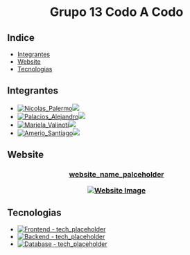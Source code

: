 <h1 align="center"> Grupo 13 Codo A Codo </h1>

## Indice
*   [Integrantes](#integrantes)
*   [Website](#-website-)
*   [Tecnologias](#tecnologias)


## Integrantes

  - [![Nicolas_Palermo](https://img.shields.io/badge/integrante-Nicolas_Palermo-224daa?style=for-the-badge)![](https://img.shields.io/badge/-github/username_placeholder-blue?style=for-the-badge)](https://github.com/username_placeholder)
  - [![Palacios_Alejandro](https://img.shields.io/badge/integrante-Palacios_Alejandro-224daa?style=for-the-badge)![](https://img.shields.io/badge/-github/username_placeholder-blue?style=for-the-badge)](https://github.com/EmaFullStack)
  - [![Mariela_Valinoti](https://img.shields.io/badge/integrante-Mariela_Valinoti-224daa?style=for-the-badge)![](https://img.shields.io/badge/-github/username_placeholder-blue?style=for-the-badge)](https://github.com/username_placeholder)
  - [![Amerio_Santiago](https://img.shields.io/badge/integrante-Amerio_Santiago-224daa?style=for-the-badge)![](https://img.shields.io/badge/-github/username_placeholder-blue?style=for-the-badge)](https://github.com/username_placeholder)
  
  

<summary> <h2> Website </h2> </summary>

<!-- https://websitemockupgenerator.com/ -->

<h3 align="center"> <a href="https://thiagosch.github.io/CAC_final/">website_name_palceholder</a>

[![Website Image](https://i.imgur.com/3zQjPkJ.png)](https://thiagosch.github.io/CAC_final/)

</details>


## Tecnologias
  * [![Frontend - tech_placeholder](https://img.shields.io/badge/Frontend-tech_placeholder-blue?style=for-the-badge)](https://url_placeholder)
  * [![Backend - tech_placeholder](https://img.shields.io/badge/Backend-tech_placeholder-blue?style=for-the-badge)](https://url_placeholder)
  * [![Database - tech_placeholder](https://img.shields.io/badge/Database-tech_placeholder-blue?style=for-the-badge)](https://url_placeholder)
